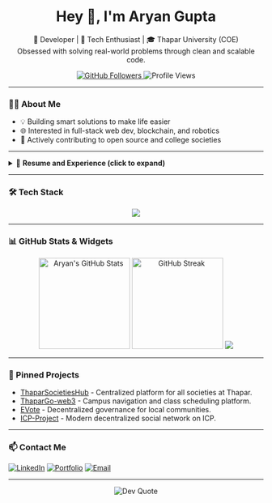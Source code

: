 <!-- Profile Header -->
<h1 align="center">Hey 👋, I'm Aryan Gupta</h1>
<p align="center">
🚀 Developer | 🧠 Tech Enthusiast | 🎓 Thapar University (COE)<br>
Obsessed with solving real-world problems through clean and scalable code.
</p>

<!-- Badges -->
<p align="center">
  <a href="https://github.com/aryanorastar?tab=followers">
    <img src="https://img.shields.io/github/followers/aryanorastar?label=Followers&style=social" alt="GitHub Followers"/>
  </a>
  <img src="https://komarev.com/ghpvc/?username=aryanorastar&label=Profile%20views&color=0e75b6&style=flat" alt="Profile Views"/>
</p>

---

### 👨‍💻 About Me

- 💡 Building smart solutions to make life easier
- 🌐 Interested in full-stack web dev, blockchain, and robotics
- 🏅 Actively contributing to open source and college societies

---

<details>
  <summary>📄 <b>Resume and Experience (click to expand)</b></summary>
  
  **Academics:**<br>
  <img src="https://img.shields.io/badge/B.Tech-Thapar_University-1877F2?style=for-the-badge">
  
  **Experience:**<br>
  - *Your Role* at *Company* | Duration <br>
    — Brief work description.
</details>

---

### 🛠 Tech Stack

<p align="center">
  <img src="https://skillicons.dev/icons?i=react,typescript,js,tailwind,supabase,html,css,sql" />
</p>

---

### 📊 GitHub Stats & Widgets

<p align="center">
  <img src="https://github-readme-stats.vercel.app/api?username=aryanorastar&show_icons=true&theme=radical" alt="Aryan's GitHub Stats" height="180px"/>
  <img src="https://streak-stats.demolab.com?user=aryanorastar&theme=radical" alt="GitHub Streak" height="180px"/>
  <img src="https://github-readme-stats.vercel.app/api/top-langs/?username=aryanorastar&layout=compact&theme=radical"/>
</p>

---

### 🚩 Pinned Projects

- [ThaparSocietiesHub](https://github.com/aryanorastar/ThaparSocietiesHub) - Centralized platform for all societies at Thapar.
- [ThaparGo-web3](https://github.com/aryanorastar/ThaparGo-web3) - Campus navigation and class scheduling platform.
- [EVote](https://github.com/aryanorastar/EVote) - Decentralized governance for local communities.
- [ICP-Project](https://github.com/aryanorastar/ICP-Project) - Modern decentralized social network on ICP.

---

### 📫 Contact Me

[![LinkedIn](https://img.shields.io/badge/LinkedIn-blue?style=flat&logo=linkedin)](https://www.linkedin.com/in/aryan-gupta-72a532211)
[![Portfolio](https://img.shields.io/badge/Portfolio-aryanexe.netlify.app-blueviolet)](https://aryanexe.netlify.app)
[![Email](https://img.shields.io/badge/Email-aryangupts05@gmail.com-critical)](mailto:aryangupts05@gmail.com)

---

<!-- Quote Widget -->
<p align="center">
  <img src="https://quotes-github-readme.vercel.app/api?type=horizontal&theme=radical" alt="Dev Quote"/>
</p>
